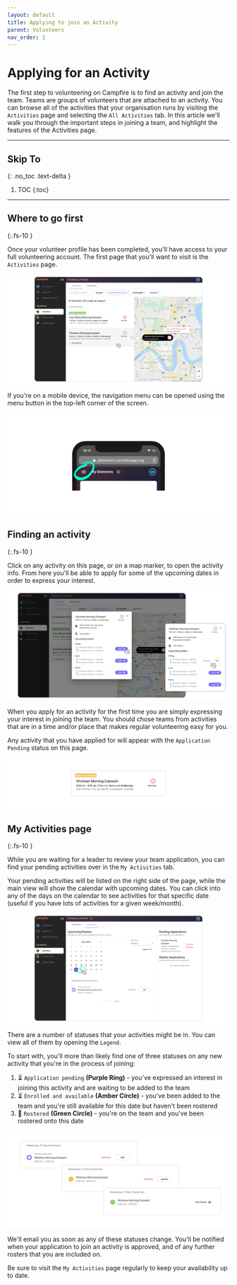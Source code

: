 ```yaml
---
layout: default
title: Applying to join an Activity
parent: Volunteers
nav_order: 1
---
```


# Applying for an Activity

The first step to volunteering on Campfire is to find an activity and join the team. Teams are groups of volunteers that are attached to an activity. You can browse all of the activities that your organisation runs by visiting the `Activities` page and selecting the `All Activities` tab. In this article we'll walk you through the important steps in joining a team, and highlight the features of the Activities page.

---

## Skip To
{: .no_toc .text-delta }

1. TOC
{:toc}

---

## Where to go first
{:.fs-10 }

Once your volunteer profile has been completed, you'll have access to your full volunteering account. The first page that you'll want to visit is the `Activities` page.

<!-- If this is your first time on Campfire, you'll also be greeted with an onboarding checklist `[1]`. You can open the onboarding checklist at any time, and click on the active step - which will be marked with a blue button `[2]` - to be taken to the right place. -->

![Landing on the All Activities page](./assets/applying-to-join-a-team/all-activities-landing-all-activities.png)

If you're on a mobile device, the navigation menu can be opened using the menu button in the top-left corner of the screen.

![Finding the navigation menu on mobile](./assets/applying-to-join-a-team/phone-nav.png)

## Finding an activity
{:.fs-10 }

Click on any activity on this page, or on a map marker, to open the activity info. From here you'll be able to apply for some of the upcoming dates in order to express your interest.

![Dialogs open when you select an activity from the list or the map](./assets/applying-to-join-a-team/all-activities-dialogs.png)

When you apply for an activity for the first time you are simply expressing your interest in joining the team. You should chose teams from activities that are in a time and/or place that makes regular volunteering easy for you.

Any activity that you have applied for will appear with the `Application Pending` status on this page.

![An activity that you've applied to join will show an 'Application Pending' status label](./assets/applying-to-join-a-team/pending-activity.png)

## My Activities page
{:.fs-10 }

While you are waiting for a leader to review your team application, you can find your pending activities over in the `My Activities` tab.

Your pending activities will be listed on the right side of the page, while the main view will show the calendar with upcoming dates. You can click into any of the days on the calendar to see activities for that specific date (useful if you have lots of activities for a given week/month).

![Your my activities page with an application pending](./assets/applying-to-join-a-team/my-activities-page-with-pending.png)

There are a number of statuses that your activities might be in. You can view all of them by opening the `Legend`.

To start with, you'll more than likely find one of three statuses on any new activity that you're in the process of joining:

1. ⏳ `Application pending` **(Purple Ring)** - you've expressed an interest in joining this activity and are waiting to be added to the team
2. ⏳ `Enrolled and available` **(Amber Circle)** - you've been added to the team and you're still available for this date but haven't been rostered
3. 🎉 `Rostered` **(Green Circle)** - you're on the team and you've been rostered onto this date

![pending, enrolled, and rostered statuses on an activity on the my activities page](./assets/applying-to-join-a-team/statuss.png)

We'll email you as soon as any of these statuses change. You'll be notified when your application to join an activity is approved, and of any further rosters that you are included on.

Be sure to visit the `My Activities` page regularly to keep your availability up to date.
